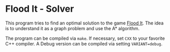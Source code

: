 Flood It - Solver
=================

This program tries to find an optimal solution to the game [Flood It](http://unixpapa.com/floodit/).
The idea is to understand it as a graph problem and use the A* algorithm.

The program can be compiled via `make`. If necessary, set `CXX` to your favorite C++ compiler.
A Debug version can be compiled via setting `VARIANT=debug`.
